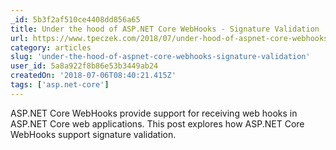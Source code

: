 ```yaml
---
_id: 5b3f2af510ce4408dd856a65
title: Under the hood of ASP.NET Core WebHooks - Signature Validation
url: https://www.tpeczek.com/2018/07/under-hood-of-aspnet-core-webhooks.html
category: articles
slug: 'under-the-hood-of-aspnet-core-webhooks-signature-validation'
user_id: 5a8a922f8b86e53b3449ab24
createdOn: '2018-07-06T08:40:21.415Z'
tags: ['asp.net-core']
---
```


ASP.NET Core WebHooks provide support for receiving web hooks in ASP.NET Core web applications. This post explores how ASP.NET Core WebHooks support signature validation.
